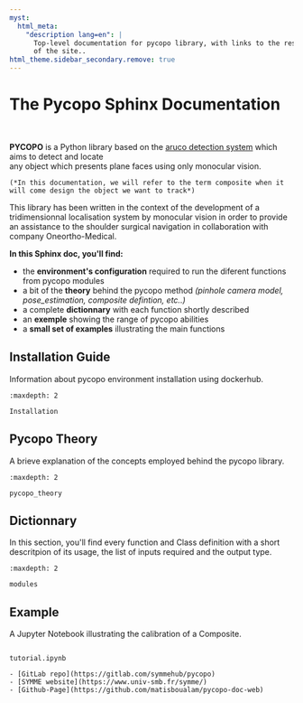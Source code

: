 ```yaml
---
myst:
  html_meta:
    "description lang=en": |
      Top-level documentation for pycopo library, with links to the rest
      of the site..
html_theme.sidebar_secondary.remove: true
---
```


<style>
      canvas {
        position: absolute;
        top: 10px;
        right: 55px;
        z-index: 0;
        background-color: transparent;
      }
</style>


# The Pycopo Sphinx Documentation
  
<br>



**PYCOPO** is a Python library based on the [aruco detection system](https://docs.opencv.org/4.x/d5/dae/tutorial_aruco_detection.html) which aims to detect and locate <br> any object which presents plane faces using only monocular vision. 


```{note}
(*In this documentation, we will refer to the term composite when it will come design the object we want to track*)
```

This library has been written in the context of the development of a tridimensionnal localisation system by monocular vision in order to provide an assistance to the shoulder surgical navigation in collaboration with company Oneortho-Medical. 

**In this Sphinx doc, you'll find:**

- the **environment's configuration** required to run the diferent functions from pycopo modules
- a bit of the **theory** behind the pycopo method *(pinhole camera model, pose_estimation, composite defintion, etc..)*
- a complete **dictionnary** with each function shortly described
- an **exemple** showing the range of pycopo abilities
- a **small set of examples** illustrating the main functions


## Installation Guide

Information about pycopo environment installation using dockerhub.

```{toctree}
:maxdepth: 2

Installation
```

## Pycopo Theory

A brieve explanation of the concepts employed behind the pycopo library. 

```{toctree}
:maxdepth: 2

pycopo_theory
```

## Dictionnary

In this section, you'll find every function and Class definition with a short descritpion of its usage, the list of inputs required and the output type.

```{toctree}
:maxdepth: 2

modules
```

## Example

A Jupyter Notebook illustrating the calibration of a Composite.

```{toctree}

tutorial.ipynb
```

```{seealso}
- [GitLab repo](https://gitlab.com/symmehub/pycopo)
- [SYMME website](https://www.univ-smb.fr/symme/)
- [Github-Page](https://github.com/matisboualam/pycopo-doc-web)
```

<div>
    <script async src="https://unpkg.com/es-module-shims@1.6.3/dist/es-module-shims.js"></script>
      <script type="importmap">
        {
          "imports": {
            "three": "https://unpkg.com/three@v0.151.0/build/three.module.js",
            "addons": "https://unpkg.com/three@v0.151.0/examples/jsm/loaders/GLTFLoader.js"
          }
        }
      </script>
      <script class="animation" type="module">
        import * as THREE from 'three';
        import { GLTFLoader } from 'addons';
        const scene = new THREE.Scene();
        const renderer = new THREE.WebGLRenderer( { antialias: true } );
        renderer.setPixelRatio( window.devicePixelRatio );
        const size = 400;
        renderer.setSize( size, size );
        renderer.outputEncoding = THREE.sRGBEncoding;
        document.body.appendChild( renderer.domElement );
        renderer.setClearColor(0x000000, 0);
        const camera = new THREE.PerspectiveCamera( 50, 1, 0.01, 1000 );
        camera.position.set( -10, 0.1, 0 );
        camera.rotation.set( -90, -90, -90 );
        camera.lookAt( 0, 0, 1 );
        const loader = new GLTFLoader();
        const pmremGenerator = new THREE.PMREMGenerator(renderer);
        loader.load( '_images/scene.glb', function ( gltf ) {
            gltf.scene.traverse(function (child) {
            // Check if this object is a mesh
            if (child.isMesh) {
            child.material = new THREE.MeshNormalMaterial();
            }
            });
            const model = gltf.scene.children[0];;
            model.position.set( 0, 0, 0 );
            model.rotation.set( -89.5, 0, 0 );
            const model_scale = 0.04;
            model.scale.set(model_scale, model_scale, model_scale);
            scene.add( model );
            const greenMaterial = new THREE.LineBasicMaterial( { color: 0x00ff00 } );
            const redMaterial = new THREE.LineBasicMaterial( { color: 0xff0000 } );
            const blueMaterial = new THREE.LineBasicMaterial( { color: 0x0000ff } );
            const greenPoints = [];
            const redPoints = [];
            const bluePoints = [];
            const line_scale = 0.7;
            greenPoints.push( new THREE.Vector3( 0, 0, 0 ) );
            greenPoints.push( new THREE.Vector3( -line_scale, 0, 0 ) );
            redPoints.push( new THREE.Vector3( 0, 0, 0 ) );
            redPoints.push( new THREE.Vector3( 0, -line_scale, 0 ) );
            bluePoints.push( new THREE.Vector3( 0, 0, 0 ) );
            bluePoints.push( new THREE.Vector3( 0, 0, -line_scale) );
            const greengeometry = new THREE.BufferGeometry().setFromPoints( greenPoints );
            const redgeometry = new THREE.BufferGeometry().setFromPoints( redPoints );
            const bluegeometry = new THREE.BufferGeometry().setFromPoints( bluePoints );
            const greenLine = new THREE.Line( greengeometry, greenMaterial );
            const redLine = new THREE.Line( redgeometry, redMaterial );
            const blueLine = new THREE.Line( bluegeometry, blueMaterial );
            const x_speed = 0.5;
            greenLine.rotation.x += x_speed;
            redLine.rotation.x += x_speed;
            blueLine.rotation.x += x_speed;
            model.rotation.x += x_speed;
            scene.add(greenLine);
            scene.add(redLine);
            scene.add(blueLine);
            function updateRotation() {
              const y_speed = 0.005;
              greenLine.rotation.y += y_speed;
              redLine.rotation.y += y_speed;
              blueLine.rotation.y += y_speed;
              model.rotation.z += y_speed;
              // greenLine.rotation.z += 0.01;
              // redLine.rotation.z += 0.01;
              // blueLine.rotation.z += 0.01;
              // model.rotation.y += 0.01;
            }
            function render() {
              updateRotation();
              renderer.render(scene, camera);
              requestAnimationFrame(render);
            }
            // Start the animation
            requestAnimationFrame(render);
          }, undefined, function ( error ) {
          console.error( error );} );
        renderer.render( scene, camera );
      </script>
  </div>
